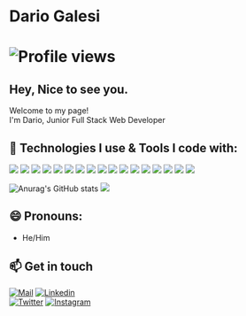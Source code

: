 # Dario Galesi
# ![Profile views](https://gpvc.arturio.dev/Qiz4i)

## Hey, Nice to see you.

<p>Welcome to my page! </br> I'm Dario, Junior Full Stack Web Developer</p>

## 🔧 Technologies I use & Tools I code with:

![](https://img.shields.io/badge/-Visual_Studio_Code-informational?style=flat&logo=visual-studio&logoColor=white&color=2bbc8a)
![](https://img.shields.io/badge/-Git-informational?style=flat&logo=git&logoColor=white&color=2bbc8a)
![](https://img.shields.io/badge/-Agile-informational?style=flat&logo=agile&logoColor=white&color=2bbc8a)
![](https://img.shields.io/badge/-HTML-informational?style=flat&logo=html5&color=2bbc8a)
![](https://img.shields.io/badge/-CSS-informational?style=flat&logo=css3&color=2bbc8a)
![](https://img.shields.io/badge/-SASS-informational?style=flat&logo=sass&color=2bbc8a)
![](https://img.shields.io/badge/-Bootstrap-informational?style=flat&logo=bootstrap&color=2bbc8a)
![](https://img.shields.io/badge/-JavaScript-informational?style=flat&logo=javascript&logoColor=white&color=2bbc8a)
![](https://img.shields.io/badge/-TypeScript-informational?style=flat&logo=typescript&logoColor=white&color=2bbc8a)
![](https://img.shields.io/badge/-React.js-informational?style=flat&logo=react&logoColor=white&color=2bbc8a)
![](https://img.shields.io/badge/-Node.js-informational?style=flat&logo=Node.js&logoColor=white&color=2bbc8a)
![](https://img.shields.io/badge/-Linux-informational?style=flat&logo=linux&logoColor=white&color=2bbc8a)
![](https://img.shields.io/badge/-MacOS-informational?style=flat&logo=apple&logoColor=white&color=2bbc8a)
![](https://img.shields.io/badge/-Windows-informational?style=flat&logo=Windows&logoColor=white&color=2bbc8a)
![](https://img.shields.io/badge/-Android-informational?style=flat&logo=android&logoColor=white&color=2bbc8a)
![](https://img.shields.io/badge/-iOS-informational?style=flat&logo=ios&logoColor=white&color=2bbc8a)
![](https://img.shields.io/badge/-iPadOS-informational?style=flat&logo=apple&logoColor=white&color=2bbc8a)
<br>

![Anurag's GitHub stats](https://github-readme-stats.vercel.app/api?username=Qiz4i&count_private=true&theme=radical)
![](https://github-readme-streak-stats.herokuapp.com/?user=Qiz4i&theme=radical&hide_border=false)

## 😄 Pronouns: 
<ul>
    <li>He/Him</li>
</ul>

## 📫 Get in touch
[![Mail](https://img.shields.io/badge/-Say%20Hello!-black?style=for-the-badge&logo=gmail)](mailto:dariogalesi@gmail.com) 
[![Linkedin](https://img.shields.io/badge/-Dario%20Galesi-black?style=for-the-badge&logo=Linkedin)](https://www.linkedin.com/in/dario-galesi-49b92523b/)  
[![Twitter](https://img.shields.io/badge/-Dario%20Galesi-black?style=for-the-badge&logo=twitter)](https://twitter.com/dario_galesi) 
[![Instagram](https://img.shields.io/badge/-Dario%20Galesi-black?style=for-the-badge&logo=instagram)](https://www.instagram.com/dariogalesi/)

